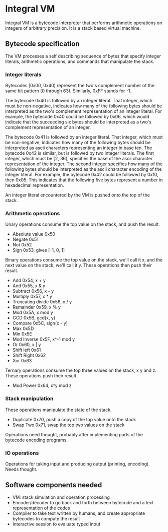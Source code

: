# Integral VM

Integral VM is a bytecode interpreter that performs arithmetic operations on integers of arbitrary precision.
It is a stack based virtual machine.

## Bytecode specification

The VM processes a self describing sequence of bytes that specify integer literals, arithmetic operations,
and commands that manipulate the stack.

### Integer literals

Bytecodes [0x00, 0x40) represent the two's complement number of the same bit pattern (0 through 63).
Similarly, 0xFF stands for -1.

The bytecode 0x40 is followed by an integer literal. That integer, which must be non-negative,
indicates how many of the following bytes should be interpreted as the two's complement
representation of an integer literal. For example, the bytecode 0x40 could be followed by 0x06,
which would indicate that the succeeding six bytes should be interpreted as a two's complement
representation of an integer.

The bytecode 0x41 is followed by an integer literal. That integer, which must be non-negative,
indicates how many of the following bytes should be interpreted as ascii characters representing
an integer in base ten. The bytecode 0x42 is similar, but is followed by two integer literals.
The first integer, which must be [2, 36], specifies the base of the ascii character representation
of the integer. The second integer specifies how many of the following bytes should be interpreted
as the ascii character encoding of the integer literal. For example, the bytecode 0x42 could be
followed by 0x10, then 0x05. This indicates that the following five bytes represent a number
in hexadecimal representation.

An integer literal encountered by the VM is pushed onto the top of the stack.

### Arithmetic operations

Unary operations consume the top value on the stack, and push the result.

* Absolute value 0x50
* Negate 0x51
* Not 0x52
* Sign 0x53, gives [-1, 0, 1]

Binary operations consume the top value on the stack, we'll call it x, and the next value on the stack,
we'll call it y. These operations then push their result.

* Add 0x54, x + y
* And 0x55, x & y
* Subtract 0x56, x - y
* Multiply 0x57, x * y
* Truncating divide 0x58, x / y
* Remainder 0x59, x % y
* Mod 0x5A, x mod y
* GCD 0x5B, gcd(x, y)
* Compare 0x5C, sign(x - y)
* Max 0x5D
* Min 0x5E
* Mod Inverse 0x5F, x^-1 mod y
* Or 0x60, x | y
* Shift left 0x61
* Shift Right 0x62
* Xor 0x63

Ternary operations consume the top three values on the stack, x y and z. These operations push their result.

* Mod Power 0x64, x^y mod z

### Stack manipulation

These operations manipulate the state of the stack.

* Duplicate 0x70, push a copy of the top value onto the stack
* Swap Two 0x71, swap the top two values on the stack

Operations need thought, probably after implementing parts of the bytecode encoding programs.

### IO operations

Operations for taking input and producing output (printing, encoding). Needs thought.


## Software components needed

* VM: stack simulation and operation processing
* Encoder/decoder to go back and forth between bytecode and a text representation of the codes
* Compiler to take text written by humans, and create appropriate bytecodes to compute the result
* Interactive session to evaluate typed input
